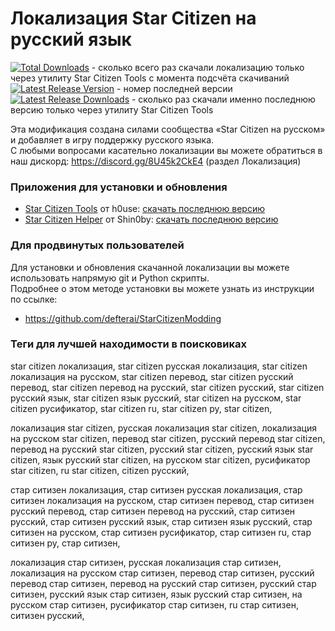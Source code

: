 # Локализация Star Citizen на русский язык

[![Total Downloads](https://img.shields.io/github/downloads/n1ghter/StarCitizenRu/total.svg)](https://github.com/n1ghter/StarCitizenRu/releases) - сколько всего раз скачали локализацию только через утилиту Star Citizen Tools с момента подсчёта скачиваний  
[![Latest Release Version](https://img.shields.io/github/release/n1ghter/StarCitizenRu?sort=date)](https://github.com/n1ghter/StarCitizenRu/releases/latest) - номер последней версии  
[![Latest Release Downloads](https://img.shields.io/github/downloads/n1ghter/StarCitizenRu/latest/total)](https://github.com/n1ghter/StarCitizenRu/releases/latest) - сколько раз скачали именно последнюю версию только через утилиту Star Citizen Tools  

Эта модификация создана силами сообщества «Star Citizen на русском» и добавляет в игру поддержку русского языка.  
С любыми вопросами касательно локализации вы можете обратиться в наш дискорд: https://discord.gg/8U45k2CkE4 (раздел Локализация) 

### Приложения для установки и обновления

* [Star Citizen Tools](https://github.com/h0useRus/StarCitizen) от h0use: [скачать последнюю версию](https://github.com/h0useRus/StarCitizen/releases/latest)
* [Star Citizen Helper](https://github.com/Shin0by/StarCitizen-Helper) от Shin0by: [скачать последнюю версию](https://github.com/Shin0by/StarCitizen-Helper/releases/latest)

### Для продвинутых пользователей

Для установки и обновления скачанной локализации вы можете использовать напрямую git и Python скрипты.  
Подробнее о этом методе установки вы можете узнать из инструкции по ссылке:  
* https://github.com/defterai/StarCitizenModding

### Теги для лучшей находимости в поисковиках
star citizen локализация, star citizen русская локализация, star citizen локализация на русском, 
star citizen перевод, star citizen русский перевод, star citizen перевод на русский, 
star citizen русский, star citizen русский язык, star citizen язык русский, star citizen на русском, 
star citizen русификатор, star citizen ru, star citizen ру, star citizen,

локализация star citizen, русская локализация star citizen, локализация на русском star citizen, 
перевод star citizen, русский перевод star citizen, перевод на русский star citizen, 
русский star citizen, русский язык star citizen, язык русский star citizen, на русском star citizen, 
русификатор star citizen, ru star citizen, citizen русский, 

стар ситизен локализация, стар ситизен русская локализация, стар ситизен локализация на русском, 
стар ситизен перевод, стар ситизен русский перевод, стар ситизен перевод на русский, 
стар ситизен русский, стар ситизен русский язык, стар ситизен язык русский, стар ситизен на русском, 
стар ситизен русификатор, стар ситизен ru, стар ситизен ру, стар ситизен,

локализация стар ситизен, русская локализация стар ситизен, локализация на русском стар ситизен, 
перевод стар ситизен, русский перевод стар ситизен, перевод на русский стар ситизен, 
русский стар ситизен, русский язык стар ситизен, язык русский стар ситизен, на русском стар ситизен, 
русификатор стар ситизен, ru стар ситизен, ситизен русский, 
